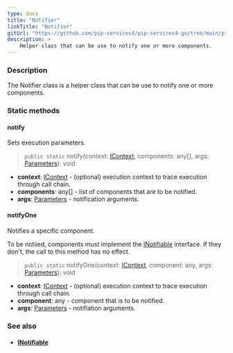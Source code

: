 ```yaml
---
type: docs
title: "Notifier"
linkTitle: "Notifier"
gitUrl: "https://github.com/pip-services4/pip-services4-go/tree/main/pip-services4-components-go"
description: >
    Helper class that can be use to notify one or more components.
---
```


### Description

The Notifier class is a helper class that can be use to notify one or more components.

### Static methods

#### notify
Sets execution parameters.

> `public static` notify(context: [IContext](../../context/context), components: any[], args: [Parameters](../parameters)): void

- **context**: [IContext](../../context/context) - (optional) execution context to trace execution through call chain.
- **components**: any[] - list of components that are to be notified.
- **args**: [Parameters](../parameters) - notification arguments.

#### notifyOne
Notifies a specific component.

To be notiied, components must implement the [INotifiable](../inotifiable) interface.
If they don't, the call to this method has no effect.

> `public static` notifyOne(context: [IContext](../../context/context), component: any, args: [Parameters](../parameters)): void

- **context**: [IContext](../../context/context) - (optional) execution context to trace execution through call chain.
- **component**: any - component that is to be notified.
- **args**: [Parameters](../parameters) - notifiation arguments.


### See also
- #### [INotifiable](../inotifiable)

